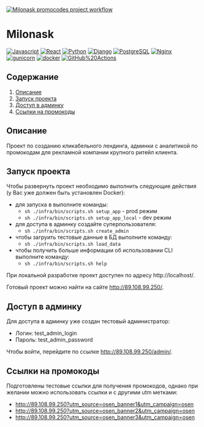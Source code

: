 [![Milonask promocodes project workflow](https://github.com/nbirdie/delivery_promo/actions/workflows/main.yaml/badge.svg)](https://github.com/nbirdie/delivery_promo/actions/workflows/main.yaml)

# Milonask

[![Javascript](https://img.shields.io/badge/-Javascript-464646?style=flat-square&logo=Javascript)](https://github.com/features/actions)
[![React](https://img.shields.io/badge/-React-464646?style=flat-square&logo=React)](https://github.com/features/actions)
[![Python](https://img.shields.io/badge/-Python-464646?style=flat-square&logo=Python)](https://www.python.org/)
[![Django](https://img.shields.io/badge/-Django-464646?style=flat-square&logo=Django)](https://www.djangoproject.com/)
[![PostgreSQL](https://img.shields.io/badge/-PostgreSQL-464646?style=flat-square&logo=PostgreSQL)](https://www.postgresql.org/)
[![Nginx](https://img.shields.io/badge/-NGINX-464646?style=flat-square&logo=NGINX)](https://nginx.org/ru/)
[![gunicorn](https://img.shields.io/badge/-gunicorn-464646?style=flat-square&logo=gunicorn)](https://gunicorn.org/)
[![docker](https://img.shields.io/badge/-Docker-464646?style=flat-square&logo=docker)](https://www.docker.com/)
[![GitHub%20Actions](https://img.shields.io/badge/-GitHub%20Actions-464646?style=flat-square&logo=GitHub%20actions)](https://github.com/features/actions)

## Содержание
1. [Описание](#description)
2. [Запуск проекта](#launch)
3. [Доступ в админку](#admin)
4. [Ссылки на промокоды](#promocodes-links)

## <a name='description'>Описание</a>
Проект по созданию кликабельного лендинга, админки с аналитикой по промокодам для рекламной компании крупного ритейл клиента.


## <a name='launch'>Запуск проекта</a>
Чтобы развернуть проект необходимо выполнить следующие действия (у Вас уже должен быть установлен Docker):

* для запуска в выполните команды:
  * `sh ./infra/bin/scripts.sh setup_app` - prod режим
  * `sh ./infra/bin/scripts.sh setup_app_local` - dev режим
* для доступа в админку создайте суперпользователя:
  * `sh ./infra/bin/scripts.sh create_admin`
* чтобы загруить тестовые данные в БД выполните команду:
  * `sh ./infra/bin/scripts.sh load_data`
* чтобы получить больше информации об использовании CLI выполните команду:
  * `sh ./infra/bin/scripts.sh help`

При локальной разработке проект доступен по адресу http://localhost/.

Готовый проект можно найти на сайте http://89.108.99.250/.

## <a name='admin'>Доступ в админку</a>
Для доступа в админку уже создан тестовый администратор:

* Логин: test_admin_login
* Пароль: test_admin_password

Чтобы войти, перейдите по ссылке http://89.108.99.250/admin/.

## <a name='promocodes-links'>Ссылки на промокоды</a>

Подготовлены тестовые ссылки для получения промокодов,
однако при желании можно использовать ссылки и с другими utm метками:

* http://89.108.99.250?utm_source=osen_banner1&utm_campaign=osen
* http://89.108.99.250?utm_source=osen_banner2&utm_campaign=osen
* http://89.108.99.250?utm_source=osen_banner3&utm_campaign=osen
